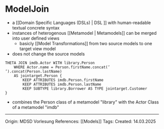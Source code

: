 # ModelJoin

- a [[Domain Specific Languages (DSLs) | DSL ]] with human-readable textual concrete syntax
- instances of heterogenous [[Metamodel | Metamodels]] can be merged into user defined views
	- basicly [[Model Transformations]] from two source models to one target view model
- does not change the source models

```ModelJoin
THETA JOIN imdb.Actor WITH library.Person 
	WHERE Actor.name = Person.firstName.concat(’ ’).concat(Person.lastName) 
	AS jointarget.Person { 
		KEEP ATTRIBUTES imdb.Person.firstName 
		KEEP ATTRIBUTES imdb.Person.lastName 
		KEEP SUBTYPE library.Borrower AS TYPE jointarget.Customer 
}
```
- combines the Person class of a metamodel "library" with the Actor Class of a metamodel "imdb"
---

Origin: MDSD Vorlesung
References: [[Models]]
Tags: 
Created: 14.03.2025

